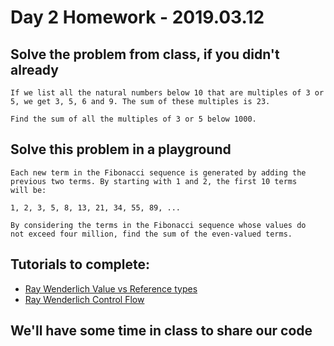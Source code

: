 # Day 2 Homework - 2019.03.12

## Solve the problem from class, if you didn't already

```
If we list all the natural numbers below 10 that are multiples of 3 or 5, we get 3, 5, 6 and 9. The sum of these multiples is 23.

Find the sum of all the multiples of 3 or 5 below 1000.
```

## Solve this problem in a playground
```
Each new term in the Fibonacci sequence is generated by adding the
previous two terms. By starting with 1 and 2, the first 10 terms 
will be:

1, 2, 3, 5, 8, 13, 21, 34, 55, 89, ...

By considering the terms in the Fibonacci sequence whose values do 
not exceed four million, find the sum of the even-valued terms.
```

## Tutorials to complete:
* <a href="https://www.raywenderlich.com/9481-reference-vs-value-types-in-swift">Ray Wenderlich Value vs Reference types</a>
* <a href="https://www.raywenderlich.com/6366-swift-tutorial-part-3-flow-control">Ray Wenderlich Control Flow</a>

## We'll have some time in class to share our code